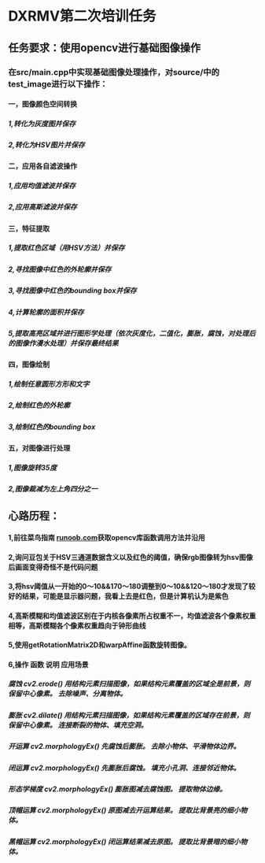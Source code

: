 # DXRMV第二次培训任务
## 任务要求：使用opencv进行基础图像操作
### 在src/main.cpp中实现基础图像处理操作，对source/中的test_image进行以下操作：
#### 一，图像颜色空间转换
##### 1,转化为灰度图并保存
##### 2,转化为HSV图片并保存
#### 二，应用各自滤波操作
##### 1,应用均值滤波并保存
##### 2,应用高斯滤波并保存
#### 三，特征提取
##### 1,提取红色区域（用HSV方法）并保存
##### 2,寻找图像中红色的外轮廓并保存
##### 3,寻找图像中红色的bounding box并保存
##### 4,计算轮廓的面积并保存
##### 5,提取高亮区域并进行图形学处理（依次灰度化，二值化，膨胀，腐蚀，对处理后的图像作漫水处理）并保存最终结果
#### 四，图像绘制
##### 1,绘制任意圆形方形和文字
##### 2,绘制红色的外轮廓
##### 3,绘制红色的bounding box
#### 五，对图像进行处理
##### 1,图像旋转35度
##### 2,图像裁减为左上角四分之一
## 心路历程：
#### 1,前往菜鸟指南 [runoob.com](https://www.runoob.com/opencv/opencv-image-basic.html)获取opencv库函数调用方法并沿用
#### 2,询问豆包关于HSV三通道数据含义以及红色的阈值，确保rgb图像转为hsv图像后画面变得奇怪不是代码问题
#### 3,将hsv阈值从一开始的0～10&&170～180调整到0～10&&120～180才发现了较好的结果，可能是显示器问题，我看上去是红色，但是计算机认为是紫色
#### 4,高斯模糊和均值滤波区别在于内核各像素所占权重不一，均值滤波各个像素权重相等，高斯模糊各个像素权重趋向于钟形曲线
#### 5,使用getRotationMatrix2D和warpAffine函数旋转图像。
#### 6,操作	函数	说明	应用场景
##### 腐蚀	cv2.erode()	用结构元素扫描图像，如果结构元素覆盖的区域全是前景，则保留中心像素。	去除噪声、分离物体。
##### 膨胀	cv2.dilate()	用结构元素扫描图像，如果结构元素覆盖的区域存在前景，则保留中心像素。	连接断裂的物体、填充空洞。
##### 开运算	cv2.morphologyEx()	先腐蚀后膨胀。	去除小物体、平滑物体边界。
##### 闭运算	cv2.morphologyEx()	先膨胀后腐蚀。	填充小孔洞、连接邻近物体。
##### 形态学梯度	cv2.morphologyEx()	膨胀图减去腐蚀图。	提取物体边缘。
##### 顶帽运算	cv2.morphologyEx()	原图减去开运算结果。	提取比背景亮的细小物体。
##### 黑帽运算	cv2.morphologyEx()	闭运算结果减去原图。	提取比背景暗的细小物体。

